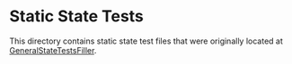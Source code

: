 # Static State Tests

This directory contains static state test files that were originally located at [GeneralStateTestsFiller](https://github.com/ethereum/tests/tree/7dc757ec132e372b6178a016b91f4c639f366c02/src/GeneralStateTestsFiller).
